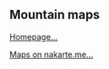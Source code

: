 ## Mountain maps

<p><a href="https://slazav.xyz/maps/">Homepage...</a>
<p><a href="https://nakarte.me/#m=8/38.59326/73.13873&l=L/Q/Ng">Maps on nakarte.me...</a>

